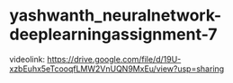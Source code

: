 # yashwanth_neuralnetwork-deeplearningassignment-7
videolink:
https://drive.google.com/file/d/19U-xzbEuhx5eTcooqfLMW2VnUQN9MxEu/view?usp=sharing
